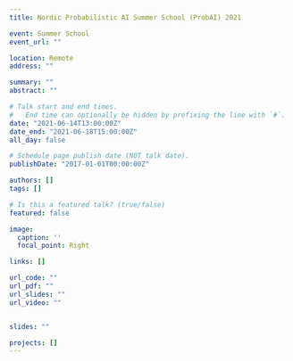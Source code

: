 ```yaml
---
title: Nordic Probabilistic AI Summer School (ProbAI) 2021

event: Summer School
event_url: ""

location: Remote
address: ""

summary: "" 
abstract: ""

# Talk start and end times.
#   End time can optionally be hidden by prefixing the line with `#`.
date: "2021-06-14T13:00:00Z"
date_end: "2021-06-18T15:00:00Z"
all_day: false

# Schedule page publish date (NOT talk date).
publishDate: "2017-01-01T00:00:00Z"

authors: []
tags: []

# Is this a featured talk? (true/false)
featured: false

image:
  caption: ''
  focal_point: Right

links: []

url_code: ""
url_pdf: ""
url_slides: ""
url_video: ""


slides: ""

projects: []
---
```


